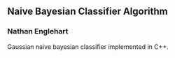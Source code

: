 ## Naive Bayesian Classifier Algorithm
### Nathan Englehart
Gaussian naive bayesian classifier implemented in C++. 
